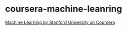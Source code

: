 # coursera-machine-leanring
[Machine Learning by Stanford University on Coursera](https://www.coursera.org/learn/machine-learning/)

